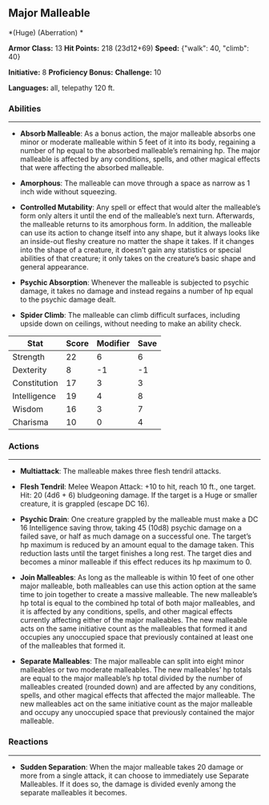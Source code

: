 ## Major Malleable
*(Huge) (Aberration) *

**Armor Class:** 13
**Hit Points:** 218 (23d12+69)
**Speed:** {"walk": 40, "climb": 40}

**Initiative:** 8
**Proficiency Bonus:**
**Challenge:** 10

**Languages:** all, telepathy 120 ft.

### Abilities
 --- 
- **Absorb Malleable**: As a bonus action, the major malleable absorbs one minor or moderate malleable within 5 feet of it into its body, regaining a number of hp equal to the absorbed malleable’s remaining hp. The major malleable is affected by any conditions, spells, and other magical effects that were affecting the absorbed malleable.

- **Amorphous**: The malleable can move through a space as narrow as 1 inch wide without squeezing.

- **Controlled Mutability**: Any spell or effect that would alter the malleable’s form only alters it until the end of the malleable’s next turn. Afterwards, the malleable returns to its amorphous form. In addition, the malleable can use its action to change itself into any shape, but it always looks like an inside-out fleshy creature no matter the shape it takes. If it changes into the shape of a creature, it doesn’t gain any statistics or special abilities of that creature; it only takes on the creature’s basic shape and general appearance.

- **Psychic Absorption**: Whenever the malleable is subjected to psychic damage, it takes no damage and instead regains a number of hp equal to the psychic damage dealt.

- **Spider Climb**: The malleable can climb difficult surfaces, including upside down on ceilings, without needing to make an ability check.



| Stat | Score | Modifier | Save |
| ---- | ---- | ---- | ---- |
| Strength | 22 | 6 | 6 |
| Dexterity | 8 | -1 | -1 |
| Constitution | 17 | 3 | 3 |
| Intelligence | 19 | 4 | 8 |
| Wisdom | 16 | 3 | 7 |
| Charisma | 10 | 0 | 4 |

### Actions
 --- 
- **Multiattack**: The malleable makes three flesh tendril attacks.

- **Flesh Tendril**: Melee Weapon Attack: +10 to hit, reach 10 ft., one target. Hit: 20 (4d6 + 6) bludgeoning damage. If the target is a Huge or smaller creature, it is grappled (escape DC 16).

- **Psychic Drain**: One creature grappled by the malleable must make a DC 16 Intelligence saving throw, taking 45 (10d8) psychic damage on a failed save, or half as much damage on a successful one. The target’s hp maximum is reduced by an amount equal to the damage taken. This reduction lasts until the target finishes a long rest. The target dies and becomes a minor malleable if this effect reduces its hp maximum to 0.

- **Join Malleables**: As long as the malleable is within 10 feet of one other major malleable, both malleables can use this action option at the same time to join together to create a massive malleable. The new malleable’s hp total is equal to the combined hp total of both major malleables, and it is affected by any conditions, spells, and other magical effects currently affecting either of the major malleables. The new malleable acts on the same initiative count as the malleables that formed it and occupies any unoccupied space that previously contained at least one of the malleables that formed it.

- **Separate Malleables**: The major malleable can split into eight minor malleables or two moderate malleables. The new malleables’ hp totals are equal to the major malleable’s hp total divided by the number of malleables created (rounded down) and are affected by any conditions, spells, and other magical effects that affected the major malleable. The new malleables act on the same initiative count as the major malleable and occupy any unoccupied space that previously contained the major malleable.

### Reactions
 --- 
- **Sudden Separation**: When the major malleable takes 20 damage or more from a single attack, it can choose to immediately use Separate Malleables. If it does so, the damage is divided evenly among the separate malleables it becomes.

